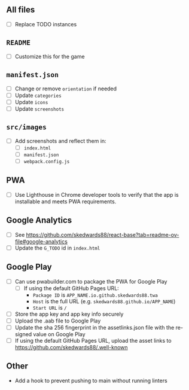 
## All files

- [ ] Replace TODO instances

## `README`

- [ ] Customize this for the game

## `manifest.json`

- [ ] Change or remove `orientation` if needed
- [ ] Update `categories`
- [ ] Update `icons`
- [ ] Update `screenshots`

## `src/images`

- [ ] Add screenshots and reflect them in:
  - [ ] `index.html`
  - [ ] `manifest.json`
  - [ ] `webpack.config.js`

## PWA

- [ ] Use Lighthouse in Chrome developer tools to verify that the app is installable and meets PWA requirements.

## Google Analytics

- [ ] See https://github.com/skedwards88/react-base?tab=readme-ov-file#google-analytics
- [ ] Update the `G_TODO` id in `index.html`

## Google Play

- [ ] Can use pwabuilder.com to package the PWA for Google Play
  - [ ] If using the default GitHub Pages URL:
    - `Package ID` is `APP_NAME.io.github.skedwards88.twa`
    - `Host` is the full URL (e.g. `skedwards88.github.io/APP_NAME`)
    - `Start URL` is `/`
- [ ] Store the app key and app key info securely
- [ ] Upload the .aab file to Google Play
- [ ] Update the sha 256 fingerprint in the assetlinks.json file with the re-signed value on Google Play
- [ ] If using the default GitHub Pages URL, upload the asset links to https://github.com/skedwards88/.well-known

## Other

- Add a hook to prevent pushing to main without running linters
